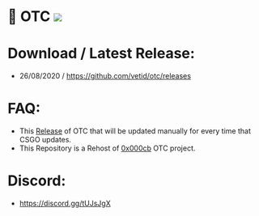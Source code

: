 # 🔮 OTC ![](https://img.shields.io/badge/CSGO-WINDOWS-green)

# Download / Latest Release:
* 26/08/2020 / https://github.com/vetid/otc/releases

# FAQ:
* This [Release](https://github.com/vetid/otc/releases "Release") of OTC that will be updated manually for every time that CSGO updates.
* This Repository is a Rehost of [0x000cb](https://github.com/0x000cb "0x000cb") OTC project.

# Discord:
* https://discord.gg/tUJsJgX


